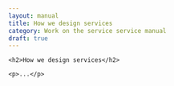 ```yaml
---
layout: manual
title: How we design services
category: Work on the service service manual
draft: true
---
```


  <div class="s6 m12" style="display:block !important;">
    
    <h2>How we design services</h2>

    <p>...</p>

  </div>